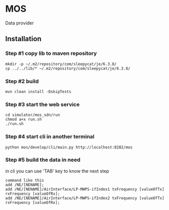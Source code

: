 # MOS

Data provider

## Installation

### Step #1 copy lib to maven repository
```
mkdir -p ~/.m2/repository/com/sleepycat/je/6.3.8/
cp ../../lib/* ~/.m2/repository/com/sleepycat/je/6.3.8/
```

### Step #2 build
```
mvn clean install -DskipTests
```

### Step #3 start the web service
```
cd simulator/mos_sdn/run
chmod a+x run.sh
./run.sh
```

### Step #4 start cli in another terminal
```
python mos/develop/cli/main.py http://localhost:8282/mos
```

### Step #5 build the data in need
in cli you can use 'TAB' key to know the next step
```
command like this
add /NE/[NENAME];
add /NE/[NENAME]/AirInterface/LP-MWPS-ifIndex1 txFrequency [valueOfTx] rxFrequency [valueOfRx];
add /NE/[NENAME]/AirInterface/LP-MWPS-ifIndex2 txFrequency [valueOfTx] rxFrequency [valueOfRx];
```